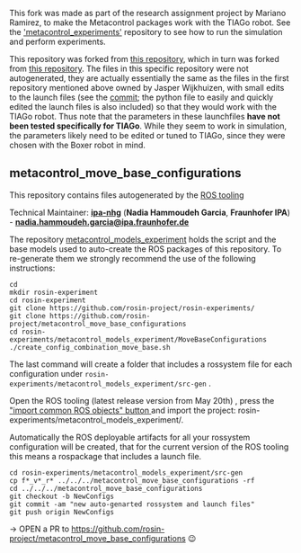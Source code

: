 This fork was made as part of the research assignment project by Mariano Ramirez, to make the Metacontrol packages work with
the TIAGo robot. See the ['metacontrol_experiments'](https://github.com/MRamirez25/metacontrol_experiments/tree/models21_experiments)
repository to see how to run the simulation and perform experiments. 

This repository was forked from [this repository](https://github.com/JWijkhuizen/metacontrol_move_base_configurations), 
which in turn was forked from [this repository](https://github.com/rosin-project/metacontrol_move_base_configurations). 
The files in this specific repository were not autogenerated, they are actually essentially the same as the files in 
the first repository mentioned above owned by Jasper Wijkhuizen, with small edits to the launch files (see the
[commit](https://github.com/MRamirez25/metacontrol_move_base_configurations/commit/986109b67dac8d175954ce2f4a51fb6764a45c34);
the python file to easily and quickly edited the launch files is also included) so that they would work with the TIAGo robot. 
Thus note that the parameters in these launchfiles **have not been tested specifically for TIAGo**. While they seem to 
work in simulation, the parameters likely need to be edited or tuned to TIAGo, since they were chosen with the Boxer 
robot in mind. 

##  metacontrol_move_base_configurations 

This repository contains files autogenerated by the [ROS tooling](https://github.com/ipa320/ros-model/)

Technical Maintainer: [**ipa-nhg**](https://github.com/ipa-nhg/) (**Nadia Hammoudeh Garcia**, **Fraunhofer IPA**) - **nadia.hammoudeh.garcia@ipa.fraunhofer.de**

The repository [metacontrol_models_experiment](https://github.com/rosin-project/rosin-experiments/tree/master/metacontrol_models_experiment) holds the script and the base models used to auto-create the ROS packages of this repository. To re-generate them we strongly recommend the use of the following instructions:

```
cd 
mkdir rosin-experiment
cd rosin-experiment
git clone https://github.com/rosin-project/rosin-experiments/
git clone https://github.com/rosin-project/metacontrol_move_base_configurations
cd rosin-experiments/metacontrol_models_experiment/MoveBaseConfigurations
./create_config_combination_move_base.sh
```
The last command will create a folder that includes a rossystem file for each configuration under `rosin-experiments/metacontrol_models_experiment/src-gen` .

Open the ROS tooling (latest release version from May 20th) , press the ["import common ROS objects" button ](https://github.com/seronet-project/SeRoNet-examples/blob/master/SeRoNet-Tooling-ROS-Mixed-Port/ROS-MixedPort-Examples/ROSMixedPortTutorials_WSsetup.md#ros-workspace-setup) and import the project: rosin-experiments/metacontrol_models_experiment/.

Automatically the ROS deployable artifacts for all your rossystem configuration will be created, that for the current version of the ROS tooling this means a rospackage that includes a launch file.

```
cd rosin-experiments/metacontrol_models_experiment/src-gen
cp f*_v*_r* ../../../metacontrol_move_base_configurations -rf
cd ../../../metacontrol_move_base_configurations
git checkout -b NewConfigs
git commit -am "new auto-genarted rossystem and launch files"
git push origin NewConfigs
```
-> OPEN a PR to https://github.com/rosin-project/metacontrol_move_base_configurations :wink:
